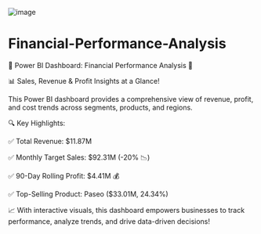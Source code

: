 ![image](https://github.com/user-attachments/assets/776ccfa2-f57e-4c0d-8c76-fe553ede4d40)


# Financial-Performance-Analysis
🚀 Power BI Dashboard: Financial Performance Analysis 🚀

📊 Sales, Revenue & Profit Insights at a Glance!

This Power BI dashboard provides a comprehensive view of revenue, profit, and cost trends across segments, products, and regions.

🔍 Key Highlights:

✅ Total Revenue: $11.87M

✅ Monthly Target Sales: $92.31M (-20% 📉)

✅ 90-Day Rolling Profit: $4.41M 💰

✅ Top-Selling Product: Paseo ($33.01M, 24.34%)

📈 With interactive visuals, this dashboard empowers businesses to track performance, analyze trends, and drive data-driven decisions!

